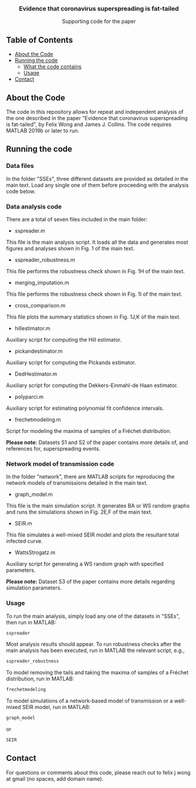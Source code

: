 <!--
*** Thanks for checking out this README Template. If you have a suggestion that would
*** make this better, please fork the repo and create a pull request or simply open
*** an issue with the tag "enhancement".
*** Thanks again! Now go create something AMAZING! :D
-->




<!-- PROJECT LOGO -->
<br />
<p align="center">

  <h3 align="center">Evidence that coronavirus superspreading is fat-tailed</h3>

  <p align="center">
    Supporting code for the paper
  </p>
</p>



<!-- TABLE OF CONTENTS -->
## Table of Contents

* [About the Code](#about-the-project)
* [Running the code](#running-the-code)
  * [What the code contains](#what-the-code-contains)
  * [Usage](#usage)
* [Contact](#contact)



<!-- ABOUT THE PROJECT -->
## About the Code

The code in this repository allows for repeat and independent analysis of the one described in the paper "Evidence that coronavirus superspreading is fat-tailed", by Felix Wong and James J. Collins. The code requires MATLAB 2019b or later to run. 

<!-- GETTING STARTED -->
## Running the code

### Data files

In the folder "SSEs", three different datasets are provided as detailed in the main text. Load any single one of them before proceeding with the analysis code below.

### Data analysis code

There are a total of seven files included in the main folder:

* sspreader.m
<p>
This file is the main analysis script. It loads all the data and generates most figures and analyses shown in Fig. 1 of the main text.
</p>

* sspreader_robustness.m
<p>
This file performs the robustness check shown in Fig. 1H of the main text.
</p>

* merging_imputation.m
<p>
This file performs the robustness check shown in Fig. 1I of the main text.
</p>

* cross_comparison.m
<p>
This file plots the summary statistics shown in Fig. 1J,K of the main text.
</p>

* hillestimator.m
<p>
Auxiliary script for computing the Hill estimator. 
</p>

* pickandestimator.m
<p>
Auxiliary script for computing the Pickands estimator. 
</p>

* DedHestimator.m
<p>
Auxiliary script for computing the Dekkers-Einmahl-de Haan estimator. 
</p>

* polyparci.m
<p>
Auxiliary script for estimating polynomial fit confidence intervals.
</p>

* frechetmodeling.m
<p>
Script for modeling the maxima of samples of a Fr&eacute;chet distribution.
</p>

<p>
<b>Please note:</b> Datasets S1 and S2 of the paper contains more details of, and references for, superspreading events.
</p>


### Network model of transmission code

In the folder "network", there are MATLAB scripts for reproducing the network models of transmissions detailed in the main text.

* graph_model.m
<p>
This file is the main simulation script. It generates BA or WS random graphs and runs the simulations shown in Fig. 2E,F of the main text.
</p>

* SEIR.m
<p>
This file simulates a well-mixed SEIR model and plots the resultant total infected curve.
</p>

* WattsStrogatz.m
<p>
Auxiliary script for generating a WS random graph with specified parameters.
</p>

<p>
<b>Please note:</b> Dataset S3 of the paper contains more details regarding simulation parameters.
</p>


### Usage

To run the main analysis, simply load any one of the datasets in "SSEs", then run in MATLAB:
```sh
sspreader
```
Most analysis results should appear. To run robustness checks after the main analysis has been executed, run in MATLAB the relevant script, e.g., 
```sh
sspreader_robustness
```
To model removing the tails and taking the maxima of samples of a Fr&eacute;chet distribution, run in MATLAB:
```sh
frechetmodeling
```
To model simulations of a network-based model of transmission or a well-mixed SEIR model, run in MATLAB:
```sh
graph_model
```
or
```sh
SEIR
```

<!-- CONTACT -->
## Contact

For questions or comments about this code, please reach out to felix j wong at gmail (no spaces, add domain name). 

